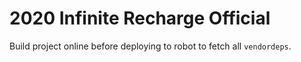 # 2020 Infinite Recharge Official

Build project online before deploying to robot to fetch all `vendordeps`.
